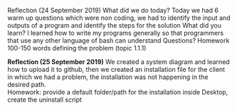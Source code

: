 Reflection (24 September 2019)
What did we do today?
Today we had 6 warm up questions which were non coding, we had to identify the input and outputs of a program and identify the steps for the solution
What did you learn?
I learned how to write my programs generally so that programmers that use any other language of bash can understand
Questions?
Homework
100-150 words defining the problem (topic 1.1.1)

**Reflection (25 September 2019)**
We created a system diagram and learned how to upload it to github, then we created an installation file for the client in which we had a problem, the installation was not happening in the desired path.<br/>
Homework: provide a default folder/path for the installation inside Desktop, create the uninstall script
